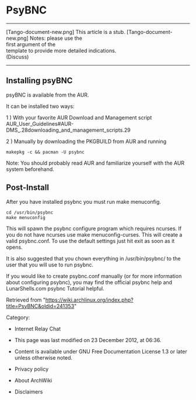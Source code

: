 PsyBNC
======

  ------------------------ ------------------------ ------------------------
  [Tango-document-new.png] This article is a stub.  [Tango-document-new.png]
                           Notes: please use the    
                           first argument of the    
                           template to provide more 
                           detailed indications.    
                           (Discuss)                
  ------------------------ ------------------------ ------------------------

Installing psyBNC
-----------------

psyBNC is available from the AUR.

It can be installed two ways:

1 ) With your favorite AUR Download and Management script
AUR_User_Guidelines#AUR-DMS_.28downloading_and_management_scripts.29

2 ) Manually by downloading the PKGBUILD from AUR and running

    makepkg -c && pacman -U psybnc

Note: You should probably read AUR and familiarize yourself with the AUR
system beforehand.

Post-Install
------------

After you have installed psybnc you must run make menuconfig.

    cd /usr/bin/psybnc
    make menuconfig

This will spawn the psybnc configure program which requires ncurses. If
you do not have ncurses use make menuconfig-curses. This will create a
valid psybnc.conf. To use the default settings just hit exit as soon as
it opens.

It is also suggested that you chown everything in /usr/bin/psybnc/ to
the user that you will use to run psybnc.

If you would like to create psybnc.conf manually (or for more
information about configuring psybnc), you may find the official psybnc
help and LunarShells.com psybnc Tutorial helpful.

Retrieved from
"https://wiki.archlinux.org/index.php?title=PsyBNC&oldid=241353"

Category:

-   Internet Relay Chat

-   This page was last modified on 23 December 2012, at 06:36.
-   Content is available under GNU Free Documentation License 1.3 or
    later unless otherwise noted.
-   Privacy policy
-   About ArchWiki
-   Disclaimers
